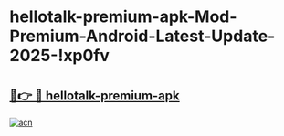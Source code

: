 # hellotalk-premium-apk-Mod-Premium-Android-Latest-Update-2025-!xp0fv

# <h2><a href="https://o670dr.esa.edu.pl?title=hellotalk-premium-apk&ref=xp0fv">🔗👉 🔴 hellotalk-premium-apk</a></h2>

[![acn](https://github.com/user-attachments/assets/0f9c940e-d8b0-45ae-aac7-cd30a18b3e1c)](https://o670dr.esa.edu.pl?title=hellotalk-premium-apk&ref=xp0fv)

